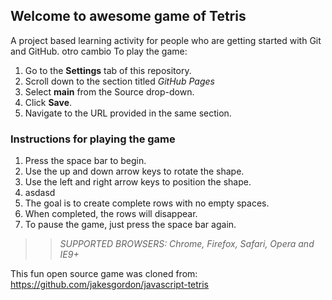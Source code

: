 ## Welcome to awesome game of Tetris
A project based learning activity for people who are getting started with Git and GitHub.
otro cambio
To play the game:
1. Go to the **Settings** tab of this repository.
1. Scroll down to the section titled _GitHub Pages_
1. Select **main** from the Source drop-down.
1. Click **Save**.
1. Navigate to the URL provided in the same section.


### Instructions for playing the game

1. Press the space bar to begin.
2. Use the up and down arrow keys to rotate the shape.
3. Use the left and right arrow keys to position the shape.
4. asdasd
5. The goal is to create complete rows with no empty spaces.
6. When completed, the rows will disappear.
7. To pause the game, just press the space bar again.


>> _*SUPPORTED BROWSERS*: Chrome, Firefox, Safari, Opera and IE9+_

This fun open source game was cloned from: https://github.com/jakesgordon/javascript-tetris
